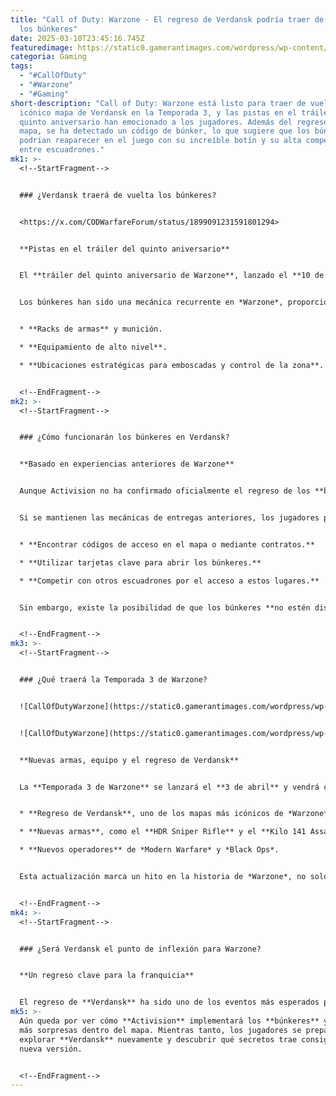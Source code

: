 ```yaml
---
title: "Call of Duty: Warzone - El regreso de Verdansk podría traer de vuelta
  los búnkeres"
date: 2025-03-10T23:45:16.745Z
featuredimage: https://static0.gamerantimages.com/wordpress/wp-content/uploads/2025/03/call-of-duty-warzone-verdansk.jpg?q=70&fit=crop&w=1140&h=&dpr=1
categoria: Gaming
tags:
  - "#CallOfDuty"
  - "#Warzone"
  - "#Gaming"
short-description: "Call of Duty: Warzone está listo para traer de vuelta el
  icónico mapa de Verdansk en la Temporada 3, y las pistas en el tráiler del
  quinto aniversario han emocionado a los jugadores. Además del regreso del
  mapa, se ha detectado un código de búnker, lo que sugiere que los búnkeres
  podrían reaparecer en el juego con su increíble botín y su alta competencia
  entre escuadrones."
mk1: >-
  <!--StartFragment-->


  ### ¿Verdansk traerá de vuelta los búnkeres?


  <https://x.com/CODWarfareForum/status/1899091231591801294>


  **Pistas en el tráiler del quinto aniversario**


  El **tráiler del quinto aniversario de Warzone**, lanzado el **10 de marzo**, ha confirmado la llegada de **Verdansk** el **3 de abril** con la **Temporada 3** de *Warzone*. Durante el avance, los jugadores notaron una **clave de acceso a un búnker**, lo que ha generado especulación sobre el regreso de estos lugares llenos de equipo de alto nivel.


  Los búnkeres han sido una mecánica recurrente en *Warzone*, proporcionando a los jugadores:


  * **Racks de armas** y munición.

  * **Equipamiento de alto nivel**.

  * **Ubicaciones estratégicas para emboscadas y control de la zona**.


  <!--EndFragment-->
mk2: >-
  <!--StartFragment-->


  ### ¿Cómo funcionarán los búnkeres en Verdansk?


  **Basado en experiencias anteriores de Warzone**


  Aunque Activision no ha confirmado oficialmente el regreso de los **búnkeres**, el historial del juego sugiere que volverán de alguna manera. En el mapa de **Urzikstan**, los jugadores pueden acceder a **12 búnkeres** utilizando **tarjetas de acceso** obtenidas a través de contratos. Es posible que en **Verdansk** se implemente un sistema similar.


  Si se mantienen las mecánicas de entregas anteriores, los jugadores podrían:


  * **Encontrar códigos de acceso en el mapa o mediante contratos.**

  * **Utilizar tarjetas clave para abrir los búnkeres.**

  * **Competir con otros escuadrones por el acceso a estos lugares.**


  Sin embargo, existe la posibilidad de que los búnkeres **no estén disponibles de inmediato** el **3 de abril**, sino que se introduzcan en una actualización posterior.


  <!--EndFragment-->
mk3: >-
  <!--StartFragment-->


  ### ¿Qué traerá la Temporada 3 de Warzone?


  ![CallOfDutyWarzone](https://static0.gamerantimages.com/wordpress/wp-content/uploads/2025/03/call-of-duty-warzone-verdansk-map-2025.jpg?q=49&fit=crop&w=750&h=422&dpr=2 "CallOfDutyWarzone")


  ![CallOfDutyWarzone](https://static0.gamerantimages.com/wordpress/wp-content/uploads/2025/03/5-1-7.jpg?q=49&fit=crop&w=750&h=422&dpr=2 "CallOfDutyWarzone")


  **Nuevas armas, equipo y el regreso de Verdansk**


  La **Temporada 3 de Warzone** se lanzará el **3 de abril** y vendrá cargada con contenido adicional para mantener a los jugadores enganchados:


  * **Regreso de Verdansk**, uno de los mapas más icónicos de *Warzone*.

  * **Nuevas armas**, como el **HDR Sniper Rifle** y el **Kilo 141 Assault Rifle**.

  * **Nuevos operadores** de *Modern Warfare* y *Black Ops*.


  Esta actualización marca un hito en la historia de *Warzone*, no solo por el regreso de **Verdansk**, sino porque coincide con el **quinto aniversario** del juego.


  <!--EndFragment-->
mk4: >-
  <!--StartFragment-->


  ### ¿Será Verdansk el punto de inflexión para Warzone?


  **Un regreso clave para la franquicia**


  El regreso de **Verdansk** ha sido uno de los eventos más esperados por la comunidad de *Warzone*. Con un mapa que ha definido el éxito del **Battle Royale de Call of Duty**, la Temporada 3 podría marcar un **nuevo auge** en la base de jugadores.
mk5: >-
  Aún queda por ver cómo **Activision** implementará los **búnkeres** y si habrá
  más sorpresas dentro del mapa. Mientras tanto, los jugadores se preparan para
  explorar **Verdansk** nuevamente y descubrir qué secretos trae consigo en esta
  nueva versión.


  <!--EndFragment-->
---
```

